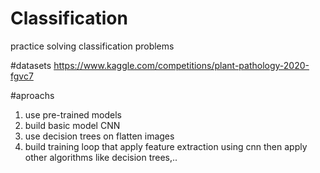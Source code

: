 # Classification
practice solving classification problems

#datasets
https://www.kaggle.com/competitions/plant-pathology-2020-fgvc7

#aproachs
1. use pre-trained models
2. build basic model CNN
3. use decision trees on flatten images
4. build training loop that apply feature extraction using cnn then apply other algorithms like decision trees,.. 
